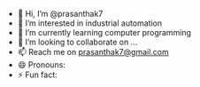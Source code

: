 - 👋 Hi, I’m @prasanthak7
- 👀 I’m interested in industrial automation
- 🌱 I’m currently learning computer programming
- 💞️ I’m looking to collaborate on ...
- 📫 Reach me on prasanthak7@gmail.com
- 😄 Pronouns: 
- ⚡ Fun fact:

<!---
prasanthak7/prasanthak7 is a ✨ special ✨ repository because its `README.md` (this file) appears on your GitHub profile.
You can click the Preview link to take a look at your changes.
--->
